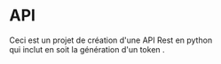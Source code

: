 # API

Ceci est un projet de création d'une API Rest en python  
qui inclut en soit la génération d'un token .

